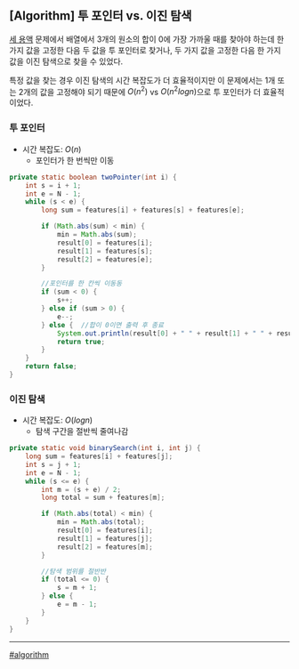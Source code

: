 ## [Algorithm] 투 포인터 vs. 이진 탐색

[세 용액](https://www.acmicpc.net/problem/2473) 문제에서 배열에서 3개의 원소의 합이 0에 가장 가까울 때를 찾아야 하는데 한 가지 값을 고정한 다음 두 값을 투 포인터로 찾거나, 두 가지 값을 고정한 다음 한 가지 값을 이진 탐색으로 찾을 수 있었다.

특정 값을 찾는 경우 이진 탐색의 시간 복잡도가 더 효율적이지만 이 문제에서는 1개 또는 2개의 값을 고정해야 되기 때문에 $O(n^2)$ vs $O(n^2logn)$으로 투 포인터가 더 효율적이었다.

### 투 포인터
- 시간 복잡도: $O(n)$
  - 포인터가 한 번씩만 이동

```java
private static boolean twoPointer(int i) {
    int s = i + 1;
    int e = N - 1;
    while (s < e) {
        long sum = features[i] + features[s] + features[e];

        if (Math.abs(sum) < min) {
            min = Math.abs(sum);
            result[0] = features[i];
            result[1] = features[s];
            result[2] = features[e];
        }

        //포인터를 한 칸씩 이동동
        if (sum < 0) {
            s++;
        } else if (sum > 0) {
            e--;
        } else {  //합이 0이면 출력 후 종료
            System.out.println(result[0] + " " + result[1] + " " + result[2]);
            return true;
        }
    }
    return false;
}
```

### 이진 탐색
- 시간 복잡도: $O(logn)$
  - 탐색 구간을 절반씩 줄여나감

```java
private static void binarySearch(int i, int j) {
    long sum = features[i] + features[j];
    int s = j + 1;
    int e = N - 1;
    while (s <= e) {
        int m = (s + e) / 2;
        long total = sum + features[m];

        if (Math.abs(total) < min) {
            min = Math.abs(total);
            result[0] = features[i];
            result[1] = features[j];
            result[2] = features[m];
        }

        //탐색 범위를 절반반
        if (total <= 0) {
            s = m + 1;
        } else {
            e = m - 1;
        }
    }
}
```

***
[#algorithm](https://github.com/wda067/TIL/search?q=%23algorithm&type=code)